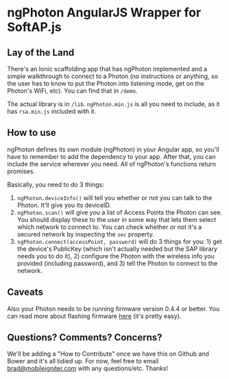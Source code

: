 # ngPhoton AngularJS Wrapper for SoftAP.js #

## Lay of the Land ##

There's an Ionic scaffolding app that has ngPhoton implemented and a simple walkthrough to connect to a Photon (no instructions or anything, so the user has to know to put the Photon into listening mode, get on the Photon's WiFi, etc). You can find that in `/demo`.

The actual library is in `/lib`. `ngPhoton.min.js` is all you need to include, as it has `rsa.min.js` included with it.

## How to use ##

ngPhoton defines its own module (ngPhoton) in your Angular app, so you'll have to remember to add the dependency to your app. After that, you can include the service wherever you need. All of ngPhoton's functions return promises.

Basically, you need to do 3 things:

1. `ngPhoton.deviceInfo()` will tell you whether or not you can talk to the Photon. It'll give you its deviceID.
2. `ngPhoton.scan()` will give you a list of Access Points the Photon can see. You should display these to the user in some way that lets them select which network to connect to. You can check whether or not it's a secured network by inspecting the `sec` property.
3. `ngPhoton.connect(accessPoint, password)` will do 3 things for you: 1) get the device's PublicKey (which isn't actually needed but the SAP library needs you to do it), 2) configure the Photon with the wireless info you provided (including password), and 3) tell the Photon to connect to the network.

## Caveats ##

Also your Photon needs to be running firmware version 0.4.4 or better. You can read more about flashing firmware [here](https://github.com/spark/firmware) (it's pretty easy).

## Questions? Comments? Concerns? ##

We'll be adding a "How to Contribute" once we have this on Github and Bower and it's all tidied up. For now, feel free to email [brad@mobileigniter.com](mailto:brad@mobileigniter.com) with any questions/etc. Thanks!
